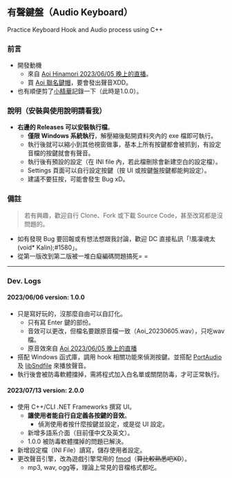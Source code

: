 ## 有聲鍵盤（Audio Keyboard）
Practice Keyboard Hook and Audio process using C++

### 前言
- 開發動機
  - 來自 [Aoi Hinamori 2023/06/05 晚上的直播](https://www.youtube.com/watch?v=9eAVmmSTD58&t=7585s)。
  - 買 [Aoi 聯名鍵帽](https://www.inpad.com.tw/product.php?act=view&id=9313)，要會發出聲音XDD。
- 也有順便剪了[小精華](https://youtu.be/WPq07hRVdo8)記錄一下（此時是1.0.0）。

### 說明（安裝與使用說明請看我）
- **右邊的 Releases 可以安裝執行檔**。
  - **僅限 Windows 系統執行**，解壓縮後點開資料夾內的 exe 檔即可執行。
  - 執行後就可以縮小到其他視窗做事，基本上所有按鍵都會被抓到，有設定音檔的按鍵就會有聲音。
  - 執行後有預設的設定（在 INI file 內，若此檔刪除會新建空白的設定檔）。
  - Settings 頁面可以自行設定按鍵（按 UI 或按鍵盤按鍵都能夠設定）。
  - 建議不要狂按，可能會發生 Bug xD。

### 備註
> 若有興趣，歡迎自行 Clone、Fork 或下載 Source Code，甚至改寫都是沒問題的。
- 如有發現 Bug 要回報或有想法想跟我討論，歡迎 DC 直接私訊「!風凜魂太(void* Kalin);#1580」。
- 從第一版改到第二版被一堆白癡編碼問題搞死= =

---

### Dev. Logs
#### 2023/06/06 version: 1.0.0
- 只是寫好玩的，沒那麼自由可以自訂化。
  - 只有寫 Enter 鍵的部份。
  - 音效可以更改，但檔名要跟原音檔一致（Aoi_20230605.wav），只吃wav檔。
  - 原音效來自 [Aoi 2023/06/05 晚上的直播](https://www.youtube.com/watch?v=9eAVmmSTD58&t=7618s)
- 搭配 Windows 函式庫，調用 hook 相關功能來偵測按鍵。並搭配 [PortAudio](https://github.com/PortAudio/portaudio) 及 [libSndfile](https://github.com/libsndfile/libsndfile) 來播放聲音。
- 執行後會被防毒軟體擋掉，需將程式加入白名單或關閉防毒，才可正常執行。
#### 2023/07/13 version: 2.0.0
- 使用 C++/CLI .NET Frameworks 撰寫 UI。
  - **讓使用者能自行自定義各按鍵的音效**。
	- 偵測使用者按什麼按鍵並設定，或是從 UI 設定。
  - 新增多語系介面（目前僅中文及英文）。
  - 1.0.0 被防毒軟體擋掉的問題已解決。
- 新增設定檔（INI File）讀寫，儲存使用者設定。
- 更改聲音引擎，改為遊戲引擎常用的 [fmod](https://www.fmod.com/)（~~算比較熟悉吧XD~~）。
  - mp3, wav, ogg等，理論上常見的音檔格式都吃。
